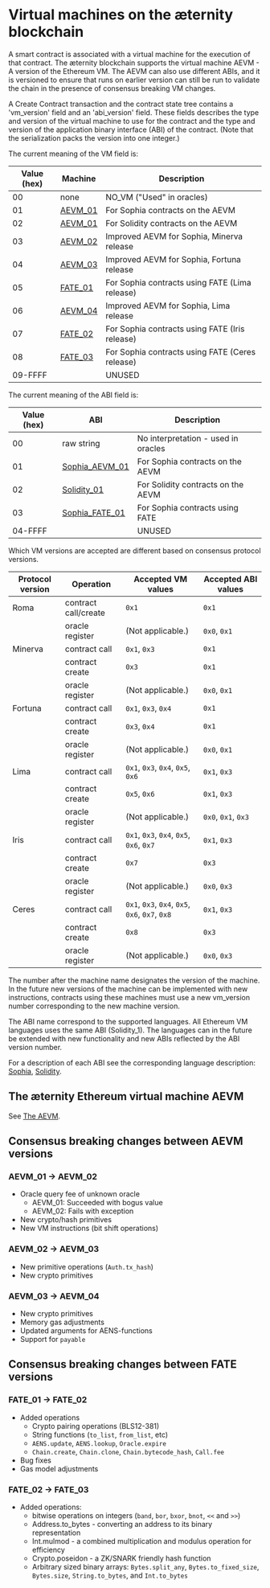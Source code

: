 # Virtual machines on the æternity blockchain

A smart contract is associated with a virtual machine for the execution of that
contract. The æternity blockchain supports the virtual machine AEVM - A version
of the Ethereum VM. The AEVM can also use different ABIs, and it is versioned to
ensure that runs on earlier version can still be run to validate the chain in
the presence of consensus breaking VM changes.

A Create Contract transaction and the contract state tree contains a
'vm_version' field and an 'abi_version' field. These fields describes the type
and version of the virtual machine to use for the contract and the type and
version of the application binary interface (ABI) of the contract. (Note that
the serialization packs the version into one integer.)

The current meaning of the VM field is:

| Value (hex) | Machine            | Description                                     |
|-------------|--------------------|-------------------------------------------------|
|          00 | none               | NO_VM ("Used" in oracles)                       |
|          01 | [AEVM_01](aevm.md) | For Sophia contracts on the AEVM                |
|          02 | [AEVM_01](aevm.md) | For Solidity contracts on the AEVM              |
|          03 | [AEVM_02](aevm.md) | Improved AEVM for Sophia, Minerva release       |
|          04 | [AEVM_03](aevm.md) | Improved AEVM for Sophia, Fortuna release       |
|          05 | [FATE_01](fate.md) | For Sophia contracts using FATE (Lima release)  |
|          06 | [AEVM_04](aevm.md) | Improved AEVM for Sophia, Lima release          |
|          07 | [FATE_02](fate.md) | For Sophia contracts using FATE (Iris release)  |
|          08 | [FATE_03](fate.md) | For Sophia contracts using FATE (Ceres release) |
|     09-FFFF |                    | UNUSED                                          |

The current meaning of the ABI field is:

| Value (hex) | ABI                                            | Description                         |
|-------------|------------------------------------------------|-------------------------------------|
|          00 | raw string                                     | No interpretation - used in oracles |
|          01 | [Sophia_AEVM_01](aevm.md#the-sophia_aevm_01-abi) | For Sophia contracts on the AEVM    |
|          02 | [Solidity_01](solidity.md#the-solidity_01-abi) | For Solidity contracts on the AEVM  |
|          03 | [Sophia_FATE_01](fate.md)                      | For Sophia contracts using FATE     |
|     04-FFFF |                                                | UNUSED                              |

Which VM versions are accepted are different based on consensus protocol versions.

| Protocol version | Operation            | Accepted VM values                              | Accepted ABI values |
|------------------|----------------------|-------------------------------------------------|---------------------|
| Roma             | contract call/create | `0x1`                                           | `0x1`               |
|                  | oracle register      | (Not applicable.)                               | `0x0`, `0x1`        |
| Minerva          | contract call        | `0x1`, `0x3`                                    | `0x1`               |
|                  | contract create      | `0x3`                                           | `0x1`               |
|                  | oracle register      | (Not applicable.)                               | `0x0`, `0x1`        |
| Fortuna          | contract call        | `0x1`, `0x3`, `0x4`                             | `0x1`               |
|                  | contract create      | `0x3`, `0x4`                                    | `0x1`               |
|                  | oracle register      | (Not applicable.)                               | `0x0`, `0x1`        |
| Lima             | contract call        | `0x1`, `0x3`, `0x4`, `0x5`, `0x6`               | `0x1`, `0x3`        |
|                  | contract create      | `0x5`, `0x6`                                    | `0x1`, `0x3`        |
|                  | oracle register      | (Not applicable.)                               | `0x0`, `0x1`, `0x3` |
| Iris             | contract call        | `0x1`, `0x3`, `0x4`, `0x5`, `0x6`, `0x7`        | `0x1`, `0x3`        |
|                  | contract create      | `0x7`                                           | `0x3`               |
|                  | oracle register      | (Not applicable.)                               | `0x0`, `0x3`        |
| Ceres            | contract call        | `0x1`, `0x3`, `0x4`, `0x5`, `0x6`, `0x7`, `0x8` | `0x1`, `0x3`        |
|                  | contract create      | `0x8`                                           | `0x3`               |
|                  | oracle register      | (Not applicable.)                               | `0x0`, `0x3`        |

The number after the machine name designates the version of the machine.
In the future new versions of the machine can be implemented with new instructions,
contracts using these machines must use a new vm_version number corresponding
to the new machine version.

The ABI name correspond to the supported languages. All Ethereum VM languages
uses the same ABI (Solidity_1). The languages can in the future be extended
with new functionality and new ABIs reflected by the ABI version number.

For a description of each ABI see the corresponding language description:
[Sophia](https://github.com/aeternity/aesophia),
[Solidity](solidity.md).

## The æternity Ethereum virtual machine AEVM
See [The AEVM](./aevm.md).

## Consensus breaking changes between AEVM versions
### AEVM_01 -> AEVM_02
* Oracle query fee of unknown oracle
  * AEVM_01: Succeeded with bogus value
  * AEVM_02: Fails with exception
* New crypto/hash primitives
* New VM instructions (bit shift operations)

### AEVM_02 -> AEVM_03
* New primitive operations (`Auth.tx_hash`)
* New crypto primitives

### AEVM_03 -> AEVM_04
* New crypto primitives
* Memory gas adjustments
* Updated arguments for AENS-functions
* Support for `payable`

## Consensus breaking changes between FATE versions
### FATE_01 -> FATE_02
* Added operations
  * Crypto pairing operations (BLS12-381)
  * String functions (`to_list`, `from_list`, etc)
  * `AENS.update`, `AENS.lookup`, `Oracle.expire`
  * `Chain.create`, `Chain.clone`, `Chain.bytecode_hash`, `Call.fee`
* Bug fixes
* Gas model adjustments
### FATE\_02 -> FATE\_03
* Added operations:
  * bitwise operations on integers (`band`, `bor`, `bxor`, `bnot`, `<<` and `>>`)
  * Address.to\_bytes - converting an address to its binary representation
  * Int.mulmod - a combined multiplication and modulus operation for efficiency
  * Crypto.poseidon - a ZK/SNARK friendly hash function
  * Arbitrary sized binary arrays: `Bytes.split_any`, `Bytes.to_fixed_size`,
    `Bytes.size`, `String.to_bytes`, and `Int.to_bytes`
